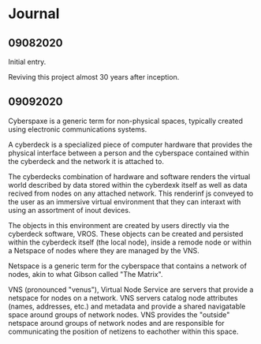 # Journal

## 09082020

Initial entry.

Reviving this project almost 30 years after inception. 

## 09092020

Cyberspaxe is a generic term for non-physical spaces, typically created using electronic communications systems.

A cyberdeck is a specialized piece of computer hardware that provides the physical interface between a person and the cyberspace contained within the cyberdeck and the network it is attached to.

The cyberdecks combination of hardware and software renders the virtual world described by data stored within the cyberdexk itself as well as data recived from nodes on any attached network.  This renderinf js conveyed to the user as an immersive virtual environment that they can interaxt with using an assortment of inout devices.

The objects in this environment are created by users directly via the cyberdeck software, VROS. These objects can be created and persisted within the cyberdeck itself (the local node), inside a remode node or within a Netspace of nodes where they are managed by the VNS. 

Netspace is a generic term for the cyberspace that contains a network of nodes, akin to what Gibson called "The Matrix".

VNS (pronounced "venus"), Virtual Node Service are servers that provide a netspace for nodes on a network.  VNS servers catalog node attributes (names, addresses, etc.) and metadata and provide a shared navigatable space around groups of network nodes.  VNS provides the "outside" netspace around groups of network nodes and are responsible for communicating the position of netizens to eachother within this space.

